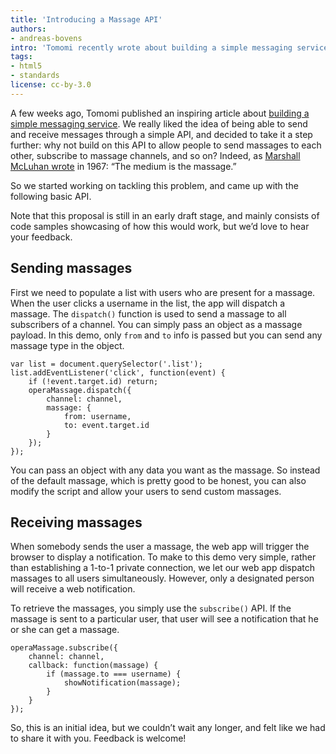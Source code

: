 ```yaml
---
title: 'Introducing a Massage API'
authors:
- andreas-bovens
intro: 'Tomomi recently wrote about building a simple messaging service. We really liked the idea of being able to send and receive messages through a simple API, and decided to take it a step further: why not build on this API to allow people to send massages to each other.'
tags:
- html5
- standards
license: cc-by-3.0
---
```


A few weeks ago, Tomomi published an inspiring article about [building a simple messaging service](/articles/web-notifications-pubnub/). We really liked the idea of being able to send and receive messages through a simple API, and decided to take it a step further: why not build on this API to allow people to send massages to each other, subscribe to massage channels, and so on? Indeed, as [Marshall McLuhan wrote](http://en.wikipedia.org/wiki/The_Medium_Is_the_Massage) in 1967: “The medium is the massage.”

So we started working on tackling this problem, and came up with the following basic API.

Note that this proposal is still in an early draft stage, and mainly consists of code samples showcasing of how this would work, but we’d love to hear your feedback.

## Sending massages

First we need to populate a list with users who are present for a massage. When the user clicks a username in the list, the app will dispatch a massage. The `dispatch()` function is used to send a massage to all subscribers of a channel. You can simply pass an object as a massage payload. In this demo, only `from` and `to` info is passed but you can send any massage type in the object.

	var list = document.querySelector('.list');
	list.addEventListener('click', function(event) {
		if (!event.target.id) return;
		operaMassage.dispatch({
			channel: channel,
			massage: {
				from: username,
				to: event.target.id
			}
		});
	});

You can pass an object with any data you want as the massage. So instead of the default massage, which is pretty good to be honest, you can also modify the script and allow your users to send custom massages.

## Receiving massages

When somebody sends the user a massage, the web app will trigger the browser to display a notification.
To make to this demo very simple, rather than establishing a 1-to-1 private connection, we let our web app dispatch massages to all users simultaneously. However, only a designated person will receive a web notification.

To retrieve the massages, you simply use the `subscribe()` API. If the massage is sent to a particular user, that user will see a notification that he or she can get a massage.

	operaMassage.subscribe({
		channel: channel,
		callback: function(massage) {
			if (massage.to === username) {
				showNotification(massage);
			}
		}
	});

So, this is an initial idea, but we couldn’t wait any longer, and felt like we had to share it with you. Feedback is welcome!
